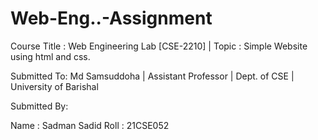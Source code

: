 # Web-Eng..-Assignment
 Course Title : Web Engineering Lab [CSE-2210] | 
 Topic : Simple Website using html and css.
 
Submitted To:
Md Samsuddoha | 
Assistant Professor | 
Dept. of CSE | 
University of Barishal

Submitted By:

Name : Sadman Sadid 
Roll : 21CSE052
 
